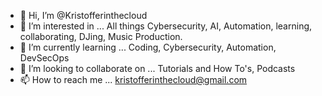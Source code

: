 - 👋 Hi, I’m @Kristofferinthecloud
- 👀 I’m interested in ... All things Cybersecurity, AI, Automation, learning, collaborating, DJing, Music Production.
- 🌱 I’m currently learning ... Coding, Cybersecurity, Automation, DevSecOps
- 💞️ I’m looking to collaborate on ... Tutorials and How To's, Podcasts
- 📫 How to reach me ... kristofferinthecloud@gmail.com

<!---
Kristofferinthecloud/Kristofferinthecloud is a ✨ special ✨ repository because its `README.md` (this file) appears on your GitHub profile.
You can click the Preview link to take a look at your changes.
--->
